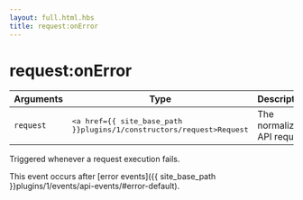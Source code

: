 ```yaml
---
layout: full.html.hbs
title: request:onError
---
```


# request:onError

| Arguments | Type | Description |
|-----------|------|-------------|
| `request` | <pre><a href={{ site_base_path }}plugins/1/constructors/request>Request</a></pre> | The normalized API request |

Triggered whenever a request execution fails.  

This event occurs after [error events]({{ site_base_path }}plugins/1/events/api-events/#error-default).


